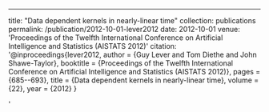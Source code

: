 ---
title: "Data dependent kernels in nearly-linear time"
collection: publications
permalink: /publication/2012-10-01-lever2012
date: 2012-10-01
venue: 'Proceedings of the Twelfth International Conference on Artificial Intelligence and Statistics (AISTATS 2012)'
citation: '@inproceedings{lever2012,
 author = {Guy Lever and Tom Diethe and John Shawe-Taylor},
 booktitle = {Proceedings of the Twelfth International Conference on Artificial Intelligence and Statistics (AISTATS 2012)},
 pages = {685--693},
 title = {Data dependent kernels in nearly-linear time},
 volume = {22},
 year = {2012}
}

'